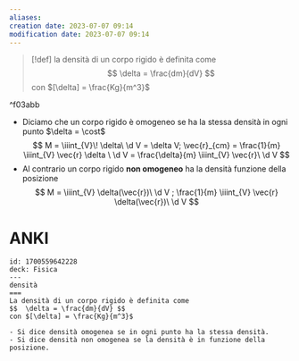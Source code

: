 ```yaml
---
aliases: 
creation date: 2023-07-07 09:14
modification date: 2023-07-07 09:14
---
```


>[!def]
>la densità di un corpo rigido è definita come
>$$ \delta = \frac{dm}{dV}  $$
>con $[\delta] = \frac{Kg}{m^3}$

^f03abb

- Diciamo che un corpo rigido è omogeneo se ha la stessa densità in ogni punto $\delta = \cost$ $$ M = \iiint_{V}\! \delta\  \d V = \delta V; \vec{r}_{cm} = \frac{1}{m} \iiint_{V} \vec{r} \delta \ \d V = \frac{\delta}{m} \iiint_{V} \vec{r}\ \d V $$
- Al contrario un corpo rigido **non omogeneo** ha la densità funzione della posizione
$$ M = \iiint_{V} \delta(\vec{r})\ \d V ; \frac{1}{m} \iiint_{V} \vec{r} \delta(\vec{r})\ \d V $$


# ANKI

```anki
id: 1700559642228
deck: Fisica
---
densità
===
La densità di un corpo rigido è definita come
$$  \delta = \frac{dm}{dV} $$
con $[\delta] = \frac{Kg}{m^3}$

- Si dice densità omogenea se in ogni punto ha la stessa densità.
- Si dice densità non omogenea se la densità è in funzione della posizione.
```
